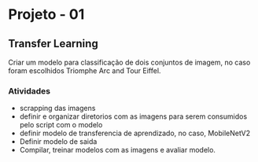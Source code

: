 # Projeto - 01

## Transfer Learning
 Criar um modelo para classificação de dois conjuntos de imagem, no caso foram escolhidos Triomphe Arc and Tour Eiffel.

### Atividades

- scrapping das imagens 
- definir e organizar diretorios com as imagens para serem consumidos pelo script com o modelo
- definir modelo de transferencia de aprendizado, no caso, MobileNetV2
- Definir modelo de saida
- Compilar, treinar modelos com as imagens e avaliar modelo.


